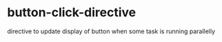 # button-click-directive
directive to  update display of button when some task is running parallelly
